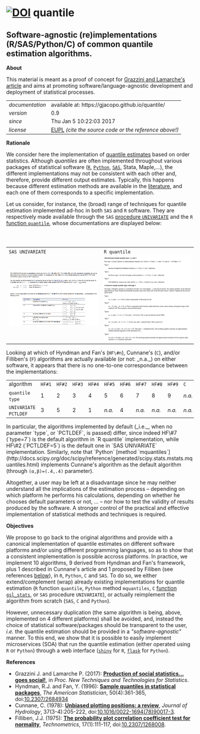 [![DOI](https://zenodo.org/badge/DOI/10.5281/zenodo.322313.svg)](https://doi.org/10.5281/zenodo.322313)
quantile
======

Software-agnostic (re)implementations (R/SAS/Python/C) of common quantile estimation algorithms.
---

**About**

This material is meant as a proof of concept for [Grazzini and Lamarche's article](#References) and aims at promoting software/language-agnostic development and deployment of statistical processes. 

<table align="center">
    <tr> <td align="left"><i>documentation</i></td> <td align="left">available at: https://gjacopo.github.io/quantile/</td> </tr> 
    <tr> <td align="left"><i>version</i></td> <td align="left">0.9</td> </tr> 
    <tr> <td align="left"><i>since</i></td> <td align="left">Thu Jan  5 10:22:03 2017</td> </tr> 
    <tr> <td align="left"><i>license</i></td> <td align="left"><a href="https://joinup.ec.europa.eu/sites/default/files/eupl1.1.-licence-en_0.pdfEUPL">EUPL</a>  <i>(cite the source code or the reference above!)</i> </td> </tr> 
</table>

**Rationale**

We consider here the implementation of [quantile estimates](http://www.math.ntu.edu.tw/~hchen/teaching/LargeSample/notes/noteorder.pdf) based on order statistics. 
Although _quantiles_ are often implemented throughout various packages of statistical software ([`R`](https://www.r-project.org), [`Python`](https://www.python.org), [`SAS`](http://www.sas.com/), Stata, Maple,…), the different implementations may not be consistent with each other and, therefore, provide different output estimates. 
Typically, this happens because different estimation methods are available in the [literature](http://mathworld.wolfram.com/Quantile.html), and each one of them corresponds to a specific implementation. 

Let us consider, for instance, the (broad) range of techniques for quantile estimation implemented ad-hoc in both `SAS` and `R` software. They are respectively made available through the `SAS` [procedure `UNIVARIATE`](http://support.sas.com/documentation/cdl/en/procstat/66703/HTML/default/viewer.htm#procstat_univariate_syntax01.htm) and the `R` [function `quantile`](http://stat.ethz.ch/R-manual/R-devel/library/stats/html/quantile.html), whose documentations are displayed below: 
<table>
<header>
<td align="centre"><code>SAS UNIVARIATE</code></td>
<td align="centre"><code>R quantile</code></td>
</header>
<tr>
<td><kbd><img src="docs/doc_sas.png" alt="doc SAS" width="400"> </kbd></td>
<td><kbd><img src="docs/doc_r.png" alt="doc R" width="400"> </kbd></td>
</tr>
</table>
Looking at which of Hyndman and Fan's (<code>HF\#n</code>), Cunnane's (<code>C</code>), and/or Filliben's (<code>F</code>) algorithms are actually available (or not: _n.a._) on either software, it appears that there is no one-to-one correspondance between the implementations:
<table>
<tr>
<td>algorithm</td>
<td align="centre"><code>HF&num;1</code></td> <td align="centre"><code>HF&num;2</code></td> 
<td align="centre"><code>HF&num;3</code></td> <td align="centre"><code>HF&num;4</code></td> 
<td align="centre"><code>HF&num;5</code></td> <td align="centre"><code>HF&num;6</code></td>
<td align="centre"><code>HF&num;7</code></td> <td align="centre"><code>HF&num;8</code></td> 
<td align="centre"><code>HF&num;9</code></td> <td align="centre"><code>C</code></td> 
<td align="centre"><code>F</code></td> 
</tr>
<tr>
<td><code>quantile type</code></td>
<td align="centre"> 1 </td> <td align="centre"> 2 </td> 
<td align="centre"> 3 </td> <td align="centre"> 4 </td> 
<td align="centre"> 5 </td>  <td align="centre"> 6 </td> 
<td align="centre"> 7 </td> <td align="centre"> 8 </td> 
<td align="centre"> 9 </td> <td align="centre"> <i>n.a.</i> </td> 
<td align="centre"> <i>n.a.</i> </td>
</tr>
<tr>
<td><code>UNIVARIATE PCTLDEF</code></td>
<td align="centre"> 3</td> <td align="centre"> 5</td> 
<td align="centre"> 2 </td> <td align="centre"> 1 </td> 
<td align="centre"> <i>n.a.</i> </td> <td align="centre"> 4 </td> 
<td align="centre"> <i>n.a.</i> </td> <td align="centre"> <i>n.a.</i> </td> 
<td align="centre"> <i>n.a.</i> </td> <td align="centre"> <i>n.a.</i> </td> 
<td align="centre"> <i>n.a.</i> </td>
</tr>
</table>
In particular, the algorithms implemented by default (_i.e._, when no parameter `type`, or `PCTLDEF`, is passed) differ, since indeed HF\#7 (`type=7`) is the default algorithm in `R quantile` implementation, while HF\#2 (`PCTLDEF=5`) is the default one in `SAS UNIVARIATE` implementation. Similarly, note that `Python` [method `mquantiles`](http://docs.scipy.org/doc/scipy/reference/generated/scipy.stats.mstats.mquantiles.html) implements Cunnane's algorithm as the default algorithm (through <code>(&alpha;,&beta;)=(.4,.4)</code> parameter). 

Altogether, a user may be left at a disadvantage since he may neither understand all the implications of the estimation process &ndash; depending on which platform he performs his calculations, depending on whether he chooses default parameters or not, ... &ndash; nor how to test the validity of results produced by the software. A stronger control of the practical and effective implementation of statistical methods and techniques is required. 

**Objectives**

We propose to go back to the original algorithms and provide with a canonical implementation of quantile estimates on different software platforms and/or using different programming languages, so as to show that a consistent implementation is possible accross platforms. In practice, we implement 10 algorithms, 9 derived from Hyndman and Fan's framework, plus 1 described in Cunnane's article and 1 proposed by Filiben (see references [below](#References)), in `R`, `Python`, `C` and `SAS`. To do so, we either extend/complement (wrap) already existing implementations for quantile estimation (`R` function `quantile`, `Python` method `mquantiles`, `C` [function `gsl_stats`](https://www.gnu.org/software/gsl/manual/html_node/Median-and-Percentiles.html), or `SAS` procedure `UNIVARIATE`), or actually reimplement the algorithm from scratch (`SAS`, `C` and `Python`).

However, unnecessary duplication (the same algorithm is being, above, implemented on 4 different platforms) shall be avoided, and, instead the choice of statistical software/packages should be transparent to the user, _i.e._ the quantile estimation should be provided in a _"software-agnostic"_ manner. To this end, we show that it is possible to easily implement microservices (SOA) that run the quantile estimation (either operated using `R` or `Python`) through a web interface ([`shiny`](https://shiny.rstudio.com/) for `R`, [`flask`](http://flask.pocoo.org/) for `Python`).

**<a name="References"></a>References**

* Grazzini J. and Lamarche P. (2017): [**Production of social statistics... goes social!**](https://www.conference-service.com/NTTS2017/documents/agenda/data/abstracts/abstract_124.html), in _Proc.  New Techniques and Technologies for Statistics_.
* Hyndman, R.J. and Fan, Y. (1996): [**Sample quantiles in statistical packages**](https://www.amherst.edu/media/view/129116/original/Sample+Quantiles.pdf), _The American Statistician_, 50(4):361-365, doi:[10.2307/2684934](http://www.jstor.org/stable/2684934)
* Cunnane, C. (1978): [**Unbiased plotting positions: a review**](http://www.sciencedirect.com/science/article/pii/0022169478900173), _Journal of Hydrology_, 37(3-4):205-222, doi:[10.1016/0022-1694(78)90017-3](https://dx.doi.org/10.1016/0022-1694(78)90017-3).
* Filliben, J.J. (1975): [**The probability plot correlation coefficient test for normality**](http://www1.cmc.edu/pages/faculty/MONeill/Math152/Handouts/filliben.pdf), _Technometrics_, 17(1):111-117, doi:[10.2307/1268008](https://dx.doi.org/10.2307/1268008).
